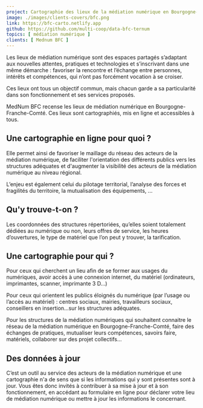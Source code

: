 ```yaml
---
project: Cartographie des lieux de la médiation numérique en Bourgogne-Franche-Comté
image: ./images/clients-covers/bfc.png
link: https://bfc-carto.netlify.app
github: https://github.com/multi-coop/data-bfc-ternum
topics: [ médiation numérique ]
clients: [ Mednum BFC ]
---
```


Les lieux de médiation numérique sont des espaces partagés s’adaptant aux nouvelles attentes, pratiques et technologies et s’inscrivant dans une même démarche : favoriser la rencontre et l’échange entre personnes, intérêts et compétences, qui n’ont pas forcément vocation à se croiser.

Ces lieux ont tous un objectif commun, mais chacun garde a sa particularité dans son fonctionnement et ses services proposés. 

MedNum BFC recense les lieux de médiation numérique en Bourgogne-Franche-Comté. Ces lieux sont cartographiés, mis en ligne et accessibles à tous.

## Une cartographie en ligne pour quoi ?

Elle permet ainsi de favoriser le maillage du réseau des acteurs de la médiation numérique, de faciliter l'orientation des différents publics vers les structures adéquates et d'augmenter la visibilité des acteurs de la médiation numérique au niveau régional.

L’enjeu est également celui du pilotage territorial, l’analyse des forces et fragilités du territoire, la mutualisation des équipements, ...

## Qu'y trouve-t-on ?

Les coordonnées des structures répertoriées, qu’elles soient totalement dédiées au numérique ou non, leurs offres de service, les heures d’ouvertures, le type de matériel que l’on peut y trouver, la tarification.

## Une cartographie pour qui ?

Pour ceux qui cherchent un lieu afin de se former aux usages du numériques, avoir accès à une connexion internet, du matériel (ordinateurs, imprimantes, scanner, imprimante 3 D…)

Pour ceux qui orientent les publics éloignés du numérique (par l’usage ou l’accès au matériel) : centres sociaux, mairies, travailleurs sociaux, conseillers en insertion…sur les structures adéquates.

Pour les structures de la médiation numériques qui souhaitent connaitre le réseau de la médiation numérique en Bourgogne-Franche-Comté, faire des échanges de pratiques, mutualiser leurs compétences, savoirs faire, matériels, collaborer sur des projet collectifs…

## Des données à jour

C’est un outil au service des acteurs de la médiation numérique et une cartographie n'a de sens que si les informations qui y sont présentes sont à jour. Vous êtes donc invités à contribuer à sa mise à jour et à son fonctionnement, en accédant au formulaire en ligne pour déclarer votre lieu de médiation numérique ou mettre à jour les informations le concernant. 
